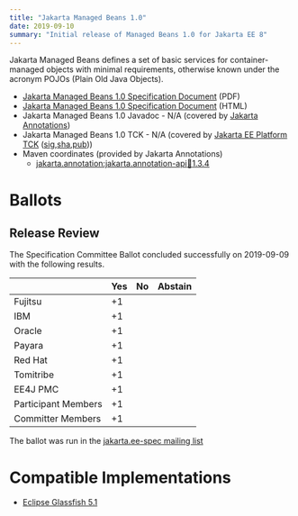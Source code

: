 ```yaml
---
title: "Jakarta Managed Beans 1.0"
date: 2019-09-10
summary: "Initial release of Managed Beans 1.0 for Jakarta EE 8"
---
```

Jakarta Managed Beans defines a set of basic services for container-managed objects
with minimal requirements, otherwise known under the acronym POJOs (Plain Old Java Objects).

* [Jakarta Managed Beans 1.0 Specification Document](./managedbeans-spec-1.0.pdf) (PDF)
* [Jakarta Managed Beans 1.0 Specification Document](./managedbeans-spec-1.0.html) (HTML)
* Jakarta Managed Beans 1.0 Javadoc - N/A (covered by [Jakarta Annotations](https://jakarta.ee/specifications/annotations/1.3/))
* Jakarta Managed Beans 1.0 TCK - N/A  (covered by [Jakarta EE Platform TCK](https://download.eclipse.org/jakartaee/platform/8/jakarta-jakartaeetck-8.0.1.zip) ([sig](https://download.eclipse.org/jakartaee/platform/8/jakarta-jakartaeetck-8.0.1.zip.sig),[sha](https://download.eclipse.org/jakartaee/platform/8/jakarta-jakartaeetck-8.0.1.zip.sha256),[pub](https://jakarta.ee/specifications/jakartaee-spec-committee.pub)))
* Maven coordinates (provided by Jakarta Annotations)
  * [jakarta.annotation:jakarta.annotation-api:jar:1.3.4](https://repo1.maven.org/maven2/jakarta/annotation/jakarta.annotation-api/1.3.4/jakarta.annotation-api-1.3.4.jar)

# Ballots

## Release Review

The Specification Committee Ballot concluded successfully on 2019-09-09 with the following results.

|                       |  Yes    | No      | Abstain  |
|-----------------------|---------|---------|----------|
|Fujitsu                |   +1    |         |          |
|IBM                    |   +1    |         |          |
|Oracle                 |   +1    |         |          |
|Payara                 |   +1    |         |          |
|Red Hat                |   +1    |         |          |
|Tomitribe              |   +1    |         |          |
|EE4J PMC               |   +1    |         |          |
|Participant Members    |   +1    |         |          |
|Committer Members      |   +1    |         |          |

The ballot was run in the [jakarta.ee-spec mailing list](https://www.eclipse.org/lists/jakarta.ee-spec/msg00529.html)

# Compatible Implementations

* [Eclipse Glassfish 5.1](https://projects.eclipse.org/projects/ee4j.glassfish/downloads)
